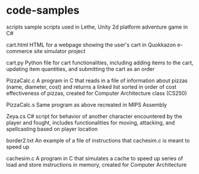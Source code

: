 # code-samples
scripts
sample scripts used in Lethe, Unity 2d platform adventure game in C#

cart.html
HTML for a webpage showing the user's cart in Quokkazon e-commerce site simulator project

cart.py
Python file for cart functionalities, including adding items to the cart, updating item quantities, and submitting the cart as an order

PizzaCalc.c
A program in C that reads in a file of information about pizzas (name, diameter, cost) and returns a linked list sorted in order of cost effectiveness of pizzas, created for Computer Architecture class (CS250)

PizzaCalc.s
Same program as above recreated in MIPS Assembly

Zeya.cs
C# script for behavior of another character encountered by the player and fought, includes functionalities for moving, attacking, and spellcasting based on player location

border2.txt
An example of a file of instructions that cachesim.c is meant to speed up

cachesim.c
A program in C that simulates a cache to speed up series of load and store instructions in memory, created for Computer Architecture
